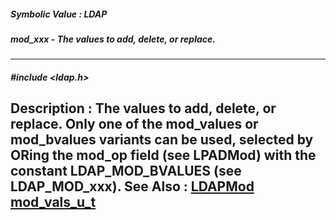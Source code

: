 ##### Symbolic Value : LDAP
##### mod_xxx - The values to add, delete, or replace.
---
##### #include <ldap.h>
**Description :**
The values to add, delete, or replace.  Only one of the mod_values or 
mod_bvalues variants can be used, selected by ORing the mod_op field (see 
LPADMod) with the constant LDAP_MOD_BVALUES (see LDAP_MOD_xxx).
**See Also :**
[LDAPMod](D:/md_files/LDAPMod.md)
[mod_vals_u_t](D:/md_files/mod_vals_u_t.md)
---
